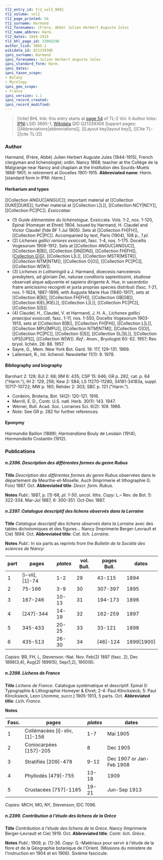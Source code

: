 ```yaml
---
tl2_entry_id: tl2_vol2_0081
tl2_volume: vol2
tl2_page_printed: 54
tl2_surname: Harmand
tl2_forenames: (Frère, Abbé) Julien Herbert Auguste Jules
tl2_name_abbrev: Harm.
tl2_dates: 1844-1915
tl2_bhl_page_id: 33068296
author_lsid: 3665-1
wikidata_id: Q21339306
ipni_surname: Harmand
ipni_forenames: Julien Herbert Auguste Jules
ipni_standard_form: Harm.
ipni_dates: 
ipni_taxon_scope: 
- Botany
- Mycology
ipni_geo_scope: 
- France
ipni_version: 1.1
ipni_record_created: 
ipni_record_modified:
---
```


> [!cite] BHL link: this entry starts at [page 54](https://www.biodiversitylibrary.org/page/33068296) of TL-2 Vol. II
> Author links: [IPNI](https://www.ipni.org/a/3665-1) LSID 3665-1, [Wikidata](https://www.wikidata.org/wiki/Q21339306) QID Q21339306
> Support pages: [[Abbreviations|abbreviations]], [[Layout key|layout key]], [[Cite TL-2|cite TL-2]]

### Author

Harmand, (Frère, Abbé) Julien Herbert Auguste Jules (1844-1915), French clergyman and lichenologist; ordin. Nancy 1868; teacher at the Collège de la Malgrange near Nancy and chaplain at the Institution des Sourds-Muets 1868-1901; in retirement at Docelles 1901-1915. 
**Abbreviated name**: *Harm.* \[standard form in IPNI: *Harm.*\]

#### Herbarium and types

[[Collection ANGUC|ANGUC]]; important material at [[Collection DUKE|DUKE]]; further material at [[Collection L|L]], [[Collection NCY|NCY]], [[Collection PC|PC]].
*Exsiccatae*:
- (1) *Guide élémentaire du lichénologue*. Exsiccata. Vols. 1-2, nos. 1-120, Epinal (Homeyer et Ehret) 1904. Issued by Harmand, H. Claudel and Victor Claudel (fide BF 1 Jul 1905). Sets at [[Collection FH|FH]], [[Collection PC|PC]]. Accompanied by text, Paris (1904), 108 p., *1 pl*.
- (2) *Lichenes gallici rariores exsiccati*, fasc. 1-4, nos. 1-175. Docellis Vogesorum 1908-1912. Sets at [[Collection ANGUC|ANGUC]], [[Collection B|B]], [[Collection DIN|DIN]], [[Collection FH|FH]], [[Collection G|G]](1-3), [[Collection L|L]], [[Collection MSTR|MSTR]], [[Collection NTM|NTM]], [[Collection O|O]], [[Collection PC|PC]], [[Collection W|W]].
- (3) *Lichenes in Lotharingiâ* a J. Harmand, dioecesis nanceiensis presbytero, ad gloriam Dei, naturae conditoris sapientissimi, studiose observati atque adjuvente et sapiens dirigente A. Hue, in sacerdotio fratre amicissimo recogniti et juxta proprias species distributi (fasc. 1-21, nos. 1-1624, 1887-1899, with Auguste Marie Hue (1840-1917), sets at [[Collection B|B]], [[Collection FH|FH]], [[Collection GB|GB]], [[Collection KIEL|KIEL]], [[Collection L|L]], [[Collection PC|PC]], [[Collection S|S]].
- (4) Claudel, H., Claudel, V. et Harmand, J. H. A., *Lichenes gallici praecipui exsiccati*, fasc. 1-11, nos. 1-550, Docellis Vogesorum 1903-1913, sets at [[Collection B|B]], [[Collection FH|FH]], [[Collection L|L]], [[Collection MPU|MPU]], [[Collection NTM|NTM]], [[Collection O|O]], [[Collection PC|PC]], [[Collection S|S]], [[Collection SL|SL]], [[Collection UPS|UPS]], [[Collection W|W]].
*Ref*.: Anon., Bryologist 60: 62. 1957; Rev. bryol. lichén. 26: 88. 1957.
- Sayre, G., Mem. New York Bot. Gard. 19: 117, 129-131. 1969.
- Lallemant, R., Int. lichenol. Newsletter 11(1): 9. 1978.

#### Bibliography and biography

Barnhart 2: 128; BJI 2: 68; BM 6: 435; CSP 15: 646; GR p. 282, cat. p. 64 ("Harm."); IH 2: 129, 256; Kew 2: 584; LS 11270-11280, 34181-34183a, suppl. 10717-10722; MW p. 160; Rehder 2: 303; SBC p. 121 ("Harm.").
- Cordeiro, Broteria, Bot. 14(2): 120-121. 1916.
- Merrill, E. D., Contr. U.S. natl. Herb. 30(1): 143. 1947.
- Werner, Bull. Acad. Soc. Lorraines Sci. 6(2): 109. 1966.
- *Note*: See GR p. 282 for further references.

#### Eponymy

*Harmandia* Baillon (1889); *Harmandiana* Bouly de Lesdain (1914); *Harmandiella* Costantin (1912).

### Publications

##### n.2396. Description des différentes formes du genre Rubus

**Title**
*Description des différentes formes du genre Rubus* observées dans le département de Meurthe-et-Moselle. Auch (Imprimerie et lithographie G. Foix) 1887. Oct.
**Abbreviated title**: *Descr. form. Rubus*.

**Notes**
*Publ*.: 1887, p. \[1\]-68, *pl. 1-50*, uncol. liths. *Copy*: L.– Rev. de Bot. 5: 322-334. Mar-Jul 1887, 6: 300-351. Oct-Dec 1887.

##### n.2397. Catalogue descriptif des lichens observés dans la Lorraine

**Title**
*Catalogue descriptif des lichens observés dans la Lorraine* avec des tables dichotomiques et des figures... Nancy (Imprimerie Berger-Levrault et Cie) 1894. Oct.
**Abbreviated title**: *Cat. lich. Lorraine*.

**Notes**
*Publ*.: In six parts as reprints from the *Bulletin de la Société des sciences de Nancy*:

|part	|pages	|*plates*	|vol. Bull.	|pages Bull.	|dates|
|---	|---	|---	|---	|---	|---	|
|1	|\[i-vii\], \[1\]-74	|1-2	|29	|43-115	|1894|
|2	|75-166	|3-9	|30	|307-397	|1895|
|3	|167-246	|10-13	|31	|194-173	|1896|
|4	|\[247\]-344	|14-19	|32	|162-259	|1897|
|5	|345-433	|20-25	|33	|33-121	|1898|
|6	|435-513	|26-30	|34	|\[46\]-124	|1899\[1900\]|

*Copies*: BR, FH, L, Stevenson.-Nat. Nov. Feb(2) 1897 (fasc. 2), Dec 1898(3,4), Aug(2) 1899(5), Sep(1,2), 1900(6).

##### n.2398. Lichens de France

**Title**
*Lichens de France*. Catalogue systématique et descriptif. Epinal (I: Typographie & Lithographie Homeyer & Ehret; 2-4: Paul Klincksieck; 5: Paul Klincksieck, Leon Lhomme, succr.) 1905-1913, 5 parts. Oct.
**Abbreviated title**: *Lich. France*.

**Notes**

|Fasc.	|pages	|*plates*	|dates|
|---	|---	|---	|---	|
|1	|Collémacées \[i\]-xliv, \[1\]-156	|1-7	|Mai 1905|
|2	|Coniocarpées \[157\]-205	|8	|Dec 1905|
|3	|Stratifiés \[209\]-478	|9-12	|Dec 1907 or Jan-Feb 1908|
|4	|Phyllodés \[479\]-755	|13-18	|1909|
|5	|Crustacées \[757\]-1185	|19-21	|Jun-Sep 1913|

*Copies*: MICH, MO, NY, Stevenson; IDC 7096.

##### n.2399. Contribution à l'étude des lichens de la Grèce

**Title**
*Contribution à l'étude des lichens de la Grèce*. Nancy (Imprimerie Berger-Levrault et Cie) 1919. Oct.
**Abbreviated title**: *Contr. lich. Grèce*.

**Notes**
*Publ*.: 1909, p. \[1\]-36. *Copy*: G.-Matériaux pour servir à l'étude de la flore et de la Géographie botanique de l'Orient. (Missions du ministère de l'instruction en 1904 et en 1906). Sixième fascicule.

